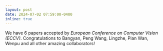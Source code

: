 ```yaml
---
layout: post
date: 2024-07-02 07:59:00-0400
inline: true
---
```


We have 6 papers accepted by <em>European Conference on Computer Vision (ECCV)</em>. Congratulations to Bangyan, Peng Wang, Lingzhe, Pian Wan, Wenpu and all other amazing collaborators! 
